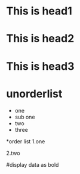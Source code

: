 # This is head1
# This is head2
# This is head3

# unorderlist 
* one
* sub one 
* two
* three

*order list
1.one

2.two

#display data as bold

